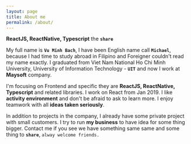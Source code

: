 ```yaml
---
layout: page
title: About me
permalink: /about/
---
```

**ReactJS, ReactNative, Typescript** the **`share`**

My full name is **`Vu Minh Bach`**, I have been English name call **`Michael`**, because I had time to study abroad in Filipino and Foreigner couldn't read my name exactly. I graduated  from Viet Nam National Ho Chi Minh University, University of Information Technology - **`UIT`** and now I work at **Maysoft** company.

I'm focusing on Frontend and specific they are **ReactJS, ReactNative, Typescript** and related libraries. I work on React from Jan 2019. I like **activity environment** and don't be afraid to ask to learn more. I enjoy teamwork with all **ideas taken seriously**. 

In addition to projects in the company, I already have some private project with small customers. I try to run **my business** to have idea for some thing bigger. Contact me if you see we have something same same and some thing to **`share`**, `alway welcome friends.`
